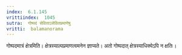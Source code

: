 ```yaml
---
index:  6.1.145
vrittiindex:  1045
sutra:  गोष्पदं सेविताऽसेवितप्रमाणेषु
vritti:  balamanorama 
---
```


गोष्पदमात्रं क्षेत्रमिति। क्षेत्रस्याल्पप्रमाणत्वमनेन ज्ञाप्यते। अतो गोष्पदात् क्षेत्रस्याधिक्येऽपि न क्षतिः। 

